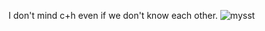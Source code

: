  I don't mind c+h even if we don't know each other. 
                           ![mysst](https://github.com/user-attachments/assets/684b1c1b-c987-47ef-8446-b2aead40c7b1)
